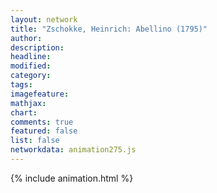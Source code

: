 ```yaml
---
layout: network
title: "Zschokke, Heinrich: Abellino (1795)"
author:
description:
headline:
modified:
category:
tags:
imagefeature: 
mathjax: 
chart: 
comments: true
featured: false
list: false
networkdata: animation275.js
---
```

{% include animation.html %}
